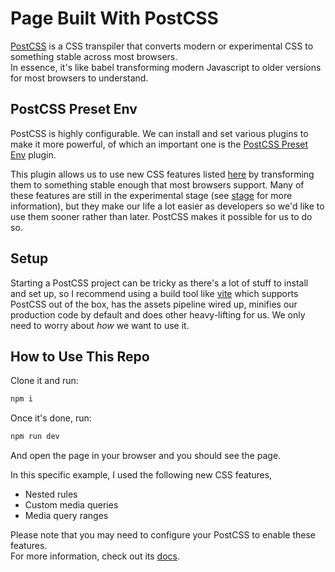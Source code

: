 # Page Built With PostCSS

[PostCSS](https://postcss.org/) is a CSS transpiler that converts modern or experimental CSS to something stable across most browsers.  
In essence, it's like babel transforming modern Javascript to older versions for most browsers to understand.

## PostCSS Preset Env

PostCSS is highly configurable. We can install and set various plugins to make it more powerful, of which an important one is the [PostCSS Preset Env](https://preset-env.cssdb.org/) plugin.  

This plugin allows us to use new CSS features listed [here](https://preset-env.cssdb.org/features/) by transforming them to something stable enough that most browsers support. Many of these features are still in the experimental stage (see [stage](https://cssdb.org/#the-staging-process) for more information), but they make our life a lot easier as developers so we'd like to use them sooner rather than later. PostCSS makes it possible for us to do so.


## Setup

Starting a PostCSS project can be tricky as there's a lot of stuff to install and set up, so I recommend using a build tool like [vite](https://vitejs.dev/) which supports PostCSS out of the box, has the assets pipeline wired up, minifies our production code by default and does other heavy-lifting for us. We only need to worry about _how_ we want to use it.

## How to Use This Repo

Clone it and run:

```bash
npm i
```

Once it's done, run:

```bash
npm run dev
```

And open the page in your browser and you should see the page.  

In this specific example, I used the following new CSS features,

- Nested rules
- Custom media queries
- Media query ranges

Please note that you may need to configure your PostCSS to enable these features.  
For more information, check out its [docs](https://github.com/csstools/postcss-preset-env#features).
